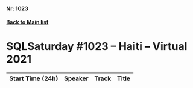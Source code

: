 #### Nr: 1023
#### [Back to Main list](index.md)
# SQLSaturday #1023 – Haiti – Virtual 2021
Start Time (24h)|Speaker|Track|Title
---|---|---|---
